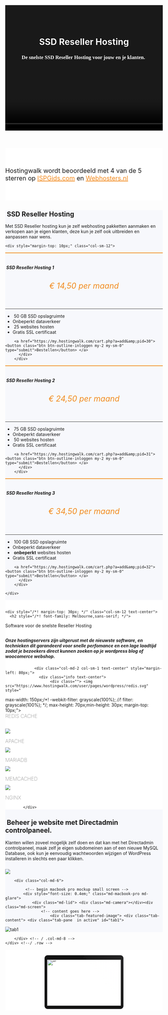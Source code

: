 <header style="max-height: 1px;">
  <div class="overlay"></div>
<video playsinline="playsinline" autoplay="autoplay" muted="muted" loop="loop" style="
background-image: url(https://www.hostingwalk.com/user/pages/03.webhosting/photo-1474403078171-7f199e9d1335.jpeg);
background-repeat: no-repeat;
background-size: cover;
background-position: right;">
  </video>
 <div class="container h-100">
<div class="d-flex text-center h-100">
<div class="my-auto w-100 text-white">
<div style="margin-top: 100px;" class="text-center">

<h1 style="/* font-family: 'Panton Bold'; */;   color: white;
  text-shadow:
   -1px -1px 0 #000,  
    1px -1px 0 #000,
    -1px 1px 0 #000,
     1px 1px 0 #000;">
<i class="fal fa-hdd" style="font-size: 32px;font-weight: 100;"></i> SSD Reseller Hosting<br></h1>
<h3 style="padding-bottom: 120px;font-family:'Panton Bold';  color: white;">De snelste SSD Reseller Hosting voor jouw en je klanten.&nbsp;<br><br></h3>
</div></div></div></div>
</header>
 
<div class="jumbotron text-center" style="background-color: white !important;padding: 1.0rem 0rem;margin-bottom: 0rem !important;">
<div class="container-fluid" style="padding: 1.2rem 0rem;">

<div class="container">
        <div class="row">

<p style="display: inline-block;; padding-top: .3125rem;; padding-bottom: .3125rem;margin-right: 1rem;font-size: 1.25rem;;">
<i class="fas fa-star" style="color: #ff9500;font-size: 20px;"></i>
<i class="fas fa-star" style="color: #ff9500;font-size: 20px;"></i>
<i class="fas fa-star" style="color: #ff9500;font-size: 20px;"></i>
<i class="fas fa-star" style="color: #ff9500;font-size: 20px;"></i>
<i class="fal fa-star" style="color: #ff9500;font-size: 20px;"></i>
Hostingwalk wordt beoordeeld met 4 van de 5 sterren op <a href="https://www.ispgids.com/isp/hostingwalk" target="_blank" style="color: #f28b20;eige;">ISPGids.com</a> en <a href="http://www.webhosters.nl/webhosting-providers/hostingwalk/" target="_blank" style="color: #f28b20;">Webhosters.nl</a>
</p>

</div></div></div></div>
  
<div class="jumbotron" style="background-color: white;background-color: #f7f8fc !important;">
<div class="container text-center"> 
<h2><i class="fal fa-hdd" style="font-size: 34px;font-weight: 100;"></i>&nbsp;SSD Reseller Hosting</h2>
    <p>Met SSD Reseller hosting kun je zelf webhosting pakketten aanmaken en verkopen aan je eigen klanten, deze kun je zelf ook uitbreiden en aanpassen naar wens.</p>

<div class="row">

    <div style="margin-top: 10px;" class="col-sm-12">  

<div class="card-deck" style="margin-bottom: 20px;">

<div class="card mb-5 mb-lg-0">
          <div class="card-body text-center" style="border-top: 2px solid #f28b20;">

<h5 class="card-title text-muted text-uppercase text-center" style="/* margin-bottom: 10px; */">
<i class="fal fa-hdd" style="font-size: 34px;margin-bottom: 8px;font-weight: 100;color:#f28b20;"></i> <br>&nbsp;SSD Reseller Hosting 1</h5>
<h6 class="card-price text-center" style="font-size: 25px;text-align: center;color: #f28b20;">€ 14,50<span class="period">&nbsp;per maand</span></h6>
            <hr>
            <ul class="fa-ul">
              <li><span class="fa-li"><i class="fas fa-check" style="color: green;ray;"></i></span>&nbsp;50 GB SSD opslagruimte</li>
              <li><span class="fa-li"><i class="fas fa-check" style="color: green;ray;"></i></span>Onbeperkt dataverkeer</li>
              <li><span class="fa-li"><i class="fas fa-check" style="color: green;ray;"></i></span>&nbsp;25 websites hosten</li>
              <li><span class="fa-li"><i class="fas fa-check" style="color: green;ray;"></i></span>Gratis SSL certificaat</li>
            </ul>

        <a href="https://my.hostingwalk.com/cart.php?a=add&amp;pid=30"> <button class="btn btn-outline-inloggen my-2 my-sm-0" type="submit">Bestellen</button> </a>
          </div>
        </div>

<div class="card mb-5 mb-lg-0">
          <div class="card-body text-center" style="border-top: 2px solid #f28b20;">

<h5 class="card-title text-muted text-uppercase text-center" style="/* margin-bottom: 10px; */">
<i class="fal fa-hdd" style="font-size: 34px;margin-bottom: 8px;font-weight: 100;color:#f28b20;"></i> <br>&nbsp;SSD Reseller Hosting 2</h5>
<h6 class="card-price text-center" style="font-size: 25px;text-align: center;color: #f28b20;">€ 24,50<span class="period">&nbsp;per maand</span></h6>
            <hr>
            <ul class="fa-ul">
              <li><span class="fa-li"><i class="fas fa-check" style="color: green;ray;"></i></span>&nbsp;75 GB SSD opslagruimte</li>
              <li><span class="fa-li"><i class="fas fa-check" style="color: green;ray;"></i></span>Onbeperkt dataverkeer</li>
              <li><span class="fa-li"><i class="fas fa-check" style="color: green;ray;"></i></span>&nbsp;50 websites hosten</li>
              <li><span class="fa-li"><i class="fas fa-check" style="color: green;ray;"></i></span>Gratis SSL certificaat</li>
            </ul>

        <a href="https://my.hostingwalk.com/cart.php?a=add&amp;pid=31"> <button class="btn btn-outline-inloggen my-2 my-sm-0" type="submit">Bestellen</button> </a>
          </div>
        </div>

<div class="card mb-5 mb-lg-0">
          <div class="card-body text-center" style="border-top: 2px solid #f28b20;">

<h5 class="card-title text-muted text-uppercase text-center" style="/* margin-bottom: 10px; */">
<i class="fal fa-hdd" style="font-size: 34px;margin-bottom: 8px;font-weight: 100;color:#f28b20;"></i> <br>&nbsp;SSD Reseller Hosting 3</h5>
<h6 class="card-price text-center" style="font-size: 25px;text-align: center;color: #f28b20;">€ 34,50<span class="period">&nbsp;per maand</span></h6>
            <hr>
            <ul class="fa-ul">
              <li><span class="fa-li"><i class="fas fa-check" style="color: green;ray;"></i></span>&nbsp;100 GB SSD opslagruimte</li>
              <li><span class="fa-li"><i class="fas fa-check" style="color: green;ray;"></i></span>Onbeperkt dataverkeer</li>
              <li><span class="fa-li"><i class="fas fa-check" style="color: green;ray;"></i></span>&nbsp;<b>onbeperkt</b> websites hosten</li>
              <li><span class="fa-li"><i class="fas fa-check" style="color: green;ray;"></i></span>Gratis SSL certificaat</li>
            </ul>

        <a href="https://my.hostingwalk.com/cart.php?a=add&amp;pid=32"> <button class="btn btn-outline-inloggen my-2 my-sm-0" type="submit">Bestellen</button> </a>
          </div>
        </div>

</div>

    </div>

  </div>
</div>
</div>
  
<div class="jumbotron text-center" style="background-color: white;">
<div class="container text-center">
<br>
<div style="margin-bottom: 20px;" class="row text-center">

    <div style="/*! margin-top: 30px; */" class="col-sm-12 text-center">
      <h2 style="/*! font-family: Melbourne,sans-serif; */">
<i class="fal fa-rocket" style="font-size: 32px;font-weight: 100;"></i>

Software voor de snelste Reseller Hosting</h2>
   <h5 style="margin-top: 30px;font-family: inherit !important;">Onze hostingservers zijn uitgerust met de nieuwste software, en technieken dit garandeerd voor snelle perfomance en een lage laadtijd zodat je bezoekers direct kunnen zoeken op je wordpress blog of woocomerce webshop.</h5><div class="row text-center">

                 <div class="col-md-2 col-sm-1 text-center" style="margin-left: 80px;">
                   <div class="info text-center">
                        <div class=""> <img src="https://www.hostingwalk.com/user/pages/wordpress/redis.svg" style="
max-width: 150px;/*! -webkit-filter: grayscale(100%); *//*! filter: grayscale(100%); */; max-height: 70px;min-height: 30px; margin-top: 10px;"> <br>
<span class="badge badge-secondary" style="margin-top: 10px;font-size: 16px;font-weight: 100;"> REDIS CACHE</span>
 </div>
   </div>   </div>

<div class="col-md-2 col-sm-1">
                   <div class="info">
                        <div class=""> <img src="https://www.hostingwalk.com/user/pages/wordpress/apache.svg" style="
max-width: 150px;/*! -webkit-filter: grayscale(100%); *//*! filter: grayscale(100%); */; max-height: 70px;min-height: 30px; margin-top: 10px;"> <br>
<span class="badge badge-secondary" style="margin-top: 10px;font-size: 16px;font-weight: 100;"> APACHE</span>
 </div>
   </div>   </div>

<div class="col-md-2">
                   <div class="info">
                        <div class=""> <img src="https://www.hostingwalk.com/user/pages/wordpress/mariadb.svg" style="
max-width: 150px;/*! -webkit-filter: grayscale(100%); *//*! filter: grayscale(100%); */; max-height: 70px;min-height: 30px; margin-top: 10px;"> <br>
<span class="badge badge-secondary" style="margin-top: 10px;font-size: 16px;font-weight: 100;"> MARIADB</span>
 </div>
   </div>   </div>

<div class="col-md-2">
                   <div class="info">
                        <div class=""> <img src="https://www.hostingwalk.com/user/pages/wordpress/memcached.svg" style="
max-width: 150px;/*! -webkit-filter: grayscale(100%); *//*! filter: grayscale(100%); */; max-height: 70px;min-height: 30px; margin-top: 10px;"> <br>
<span class="badge badge-secondary" style="margin-top: 10px;font-size: 16px;font-weight: 100;">MEMCACHED</span>
 </div>
   </div>   </div>

<div class="col-md-2">
                   <div class="info">
                        <div class=""> <img src="https://www.hostingwalk.com/user/pages/wordpress/nginx.svg" style="
max-width: 150px;/*! -webkit-filter: grayscale(100%); *//*! filter: grayscale(100%); */; max-height: 70px;min-height: 30px; margin-top: 10px;"> <br>
<span class="badge badge-secondary" style="margin-top: 10px;font-size: 16px;font-weight: 100;">NGINX</span>
 </div>
   </div>   </div>


            </div>
  </div>
  
</div>
</div></div>
  
  
<div style="background-color: #f7f8fc !important;" class="jumbotron"> 
<div class="container">
    <div class="row">
        <div style="margin-top: 20px;" class="col-sm-5">
      <h2 style="/*! font-family: Melbourne,sans-serif; */">  <i class="fal fa-user-cog" style="font-size: 32px;font-weight: 100;"></i>&nbsp;Beheer je website met Directadmin controlpaneel.</h2>
      <p>Klanten willen zoveel mogelijk zelf doen en dat kan met het Directadmin controlpaneel, maak zelf je eigen subdomeinen aan of een nieuwe MySQL Database, ook kun je eenvoudig wachtwoorden wijzigen of WordPress installeren in slechts een paar klikken.<br>
          <img class="img-fluid" style="max-width: 250px;margin-top: 25px;" src="https://directadmin.com/img/logo/logo_directadmin.svg">
</p>
  </div> <!-- /col-md-4 -->

        <div class="col-md-6">

             <!-- begin macbook pro mockup small screen -->
            <div style="font-size: 0.4em;" class="md-macbook-pro md-glare">
                <div class="md-lid"> <div class="md-camera"></div><div class="md-screen">
                    <!-- content goes here -->                
                        <div class="tab-featured-image"> <div class="tab-content"> <div class="tab-pane  in active" id="tab1">
 <img src="https://www.justhost.nl/wp-content/uploads/2017/03/new-directadmin-justhost.png" alt="tab1" class="img img-responsive">
                                </div> </div></div> 
                    </div>  </div>
                <div class="md-base"></div>
            </div> <!-- end macbook pro mockup -->           

        </div> <!-- / .col-md-8 -->
    </div> <!--/ .row -->
</div>
    </div>

    
<div class="jumbotron" style="background-color: white;">
<div class="container">
<br>
<div style="margin-bottom: 20px;" class="row">
  <div> </div>
    <div class="col-md-8">
            <!-- begin macbook pro mockup -->
            <div style="font-size: 0.4em;" class="md-macbook-pro md-glare">
                <div class="md-lid">
                    <div class="md-camera"></div>
                    <div class="md-screen">
                    <!-- content goes here -->                
                        <div class="tab-featured-image">
                            <div class="tab-content">
                                <div class="tab-pane  in active" id="tab1">
                                        <img src="https://i.imgur.com/7a0vj9Y.png" alt="tab1" class="img img-responsive">
                                </div>

                            </div>
                        </div>
                    </div>
                </div>
                <div class="md-base"></div>
            </div> <!-- end macbook pro mockup -->

        </div>
  <div style="
margin-top: 25px;" class="col-sm-4">
      <h2 style="/*! font-family: Melbourne,sans-serif; */">    <i class="fal fa-shield-alt" style="font-size: 34px;font-weight: 100;"></i>&nbsp;Gratis LetsEncrypt SSL Certificaten.</h2>
      <p>In Directadmin kun je zelf eenvoudig een SSL installeren op je wordpress website dankzij Lets Encrypt kost dit helemaal niets, en wordt hij iedere periode automatisch verlengd, maak gratis je website veiliger en betrouwbaarder!<br>
          <img class="img-fluid" style="
max-width: 150px;margin-top: 25px;" src="https://letsencrypt.org/images/letsencrypt-logo-horizontal.svg">
</p>
  </div>
</div>
</div></div>


<div style="background-color: #f7f8fc !important;" class="jumbotron"> 
<div class="container">
    <div class="row">
        <div style="margin-top: 23px;" class="col-sm-5">
      <h2 style="/*! font-family: Melbourne,sans-serif; */">  <i class="fal fa-envelope" style="font-size: 32px;font-weight: 100;"></i>&nbsp;Je eigen webmail met Roundcube</h2>
      <p>Log eenvoudig in met je e-mailadres en begin direct met het verzenden van e-mails, uitgebreide instellingen voor een eigen persoonlijke handtekeningen en meer. &nbsp;<br>
          <img class="img-fluid" style="
max-width: 200px;margin-top: 25px;" src="https://roundcube.net/images/logo.png">
</p>
  </div> <!-- /col-md-4 -->

        <div class="col-md-6">
            <!-- begin macbook pro mockup -->
            <div style="font-size: 0.4em;" class="md-macbook-pro md-glare">
                <div class="md-lid">
                    <div class="md-camera"></div>
                    <div class="md-screen">
                    <!-- content goes here -->                
                        <div class="tab-featured-image">
                            <div class="tab-content">
                                <div class="tab-pane  in active" id="tab1">
                                        <img src="https://kolabian.files.wordpress.com/2017/09/elastic1.png?w=1000" alt="tab1" class="img img-responsive" style="
width: 110%;">
                                </div>
                                <div class="tab-pane " id="tab2">

                                        <img src="https://unsplash.imgix.net/uploads/1411724908903377d4696/2e9b0cb2?dpr=2&amp;fit=crop&amp;fm=jpg&amp;h=650&amp;q=75&amp;w=950">

                                </div>
                                <div class="tab-pane fade" id="tab3">

                                        <img src="https://ununsplash.imgix.net/photo-1422479516648-9b1f0b6e8da8?dpr=2&amp;fit=crop&amp;fm=jpg&amp;h=650&amp;q=75&amp;w=950" alt="tab1" class="img img-responsive">
                                </div>
                            </div>
                        </div>
                    </div>
                </div>
                <div class="md-base"></div>
            </div> <!-- end macbook pro mockup -->

        </div> <!-- / .col-md-8 -->
    </div> <!--/ .row -->
</div>
    </div>


<div class="box">
    <div class="container">

<h2 class="text-center" style=""><i class="fal fa-angle-right" style="font-size: 32px;font-weight: 100;"></i>&nbsp; Extra features bij Reseller Hosting</h2>

        <div class="row">

<div class="col-lg-4 col-md-4 col-sm-4 col-xs-12"> <div class="box-part text-center">
     
 <div style="margin-top: 10px;"></div><h3>Performance</h3>
<ul class="fa-ul">
              <li><span class="fa-li"><i class="fas fa-check" style="color: green;ray;"></i></span>REDIS &amp; OPCACHE caching</li>
              <li><span class="fa-li"><i class="fas fa-check" style="color: green;ray;"></i></span>&nbsp;HTTP 2.0 ondersteuning</li>
              <li><span class="fa-li"><i class="fas fa-check" style="color: green;ray;"></i></span>&nbsp;IPv6 ondersteuning</li>
              <li><span class="fa-li"><i class="fas fa-check" style="color: green;ray;"></i></span>&nbsp;Laatste PHP 7 versie!</li>
            </ul>
     </div>     </div> 

<div class="col-lg-4 col-md-4 col-sm-4 col-xs-12"> <div class="box-part text-center">
     
 <div style="margin-top: 10px;"></div><h3>Website</h3>
<ul class="fa-ul">
              <li><span class="fa-li"><i class="fas fa-check" style="color: green;ray;"></i></span>Installatron app store</li>
              <li><span class="fa-li"><i class="fas fa-check" style="color: green;ray;"></i></span>&nbsp;AWstats website logs</li>
              <li><span class="fa-li"><i class="fas fa-check" style="color: green;ray;"></i></span>&nbsp;Cronjobs aanmaken</li>
              <li><span class="fa-li"><i class="fas fa-check" style="color: green;ray;"></i></span>Onbeperkt FTP accounts</li>
            </ul>
     </div>     </div>

<div class="col-lg-4 col-md-4 col-sm-4 col-xs-12"> <div class="box-part text-center">
     
 <div style="margin-top: 10px;"></div><h3>E-Mail</h3>
<ul class="fa-ul">
              <li><span class="fa-li"><i class="fas fa-check" style="color: green;ray;"></i></span>E-mails doorsturen</li>
              <li><span class="fa-li"><i class="fas fa-check" style="color: green;ray;"></i></span>&nbsp;Onbeperkt E-mail accounts</li>
              <li><span class="fa-li"><i class="fas fa-check" style="color: green;ray;"></i></span>E-mail autoresponders</li>
              <li><span class="fa-li"><i class="fas fa-check" style="color: green;ray;"></i></span>&nbsp;Catch-all e-mailadressen</li>
            </ul>
     </div>     </div>
<div class="col-lg-4 col-md-4 col-sm-4 col-xs-12"> <div class="box-part text-center">
     
 <div style="margin-top: 10px;"></div><h3>Security</h3>
<ul class="fa-ul">
              <li><span class="fa-li"><i class="fas fa-check" style="color: green;ray;"></i></span>Gratis SSL certificaat</li>
              <li><span class="fa-li"><i class="fas fa-check" style="color: green;ray;"></i></span>Imunify360 Firewall</li>
              <li><span class="fa-li"><i class="fas fa-check" style="color: green;ray;"></i></span>SpamExperts anti-spam</li>
              <li><span class="fa-li"><i class="fas fa-check" style="color: green;ray;"></i></span>Hardened PHP updates</li>
            </ul>
     </div>     </div>
<div class="col-lg-4 col-md-4 col-sm-4 col-xs-12"> <div class="box-part text-center">
     
 <div style="margin-top: 10px;"></div><h3>Developers reseller hosting</h3>
<ul class="fa-ul">
              <li><span class="fa-li"><i class="fas fa-check" style="color: green;ray;"></i></span>WP-cli inbegrepen</li>
              <li><span class="fa-li"><i class="fas fa-check" style="color: green;ray;"></i></span>&nbsp;Uurlijkse backups</li>
              <li><span class="fa-li"><i class="fas fa-check" style="color: green;ray;"></i></span>&nbsp;SSH toegang</li>
              <li><span class="fa-li"><i class="fas fa-check" style="color: green;ray;"></i></span>&nbsp;Composer &amp; PHP.ini beheer</li>
            </ul>
     </div>     </div>
<div class="col-lg-4 col-md-4 col-sm-4 col-xs-12"> <div class="box-part text-center">
     
 <div style="margin-top: 10px;"></div><h3>Zakelijke reseller hosting</h3>
<ul class="fa-ul">
              <li><span class="fa-li"><i class="fas fa-check" style="color: green;ray;"></i></span>99,99% uptime garantie</li>
              <li><span class="fa-li"><i class="fas fa-check" style="color: green;ray;"></i></span>Snelle support zelfs op zaterdag</li>
              <li><span class="fa-li"><i class="fas fa-check" style="color: green;ray;"></i></span>Enterprise SSD Harddisks</li>
              <li><span class="fa-li"><i class="fas fa-check" style="color: green;ray;"></i></span>&nbsp;Datacenter in Amsterdam, NL</li>
            </ul>
     </div>     </div>







     </div> </div> </div>
     
     <style>
    .box{
    padding:60px 0px;
}

.box-part{
    background:#FFF;
    border-radius:10px;
    padding:40px 20px;
    margin:30px 0px;
}

.box-part{
background-color: #f7f8fc !important;
}

.box-part .fa , 
.box-part .title , 
.box-part .text ,
.box-part a{
    -webkit-transition: all 1s ease-out;
    -moz-transition: all 1s ease-out;
    -o-transition: all 1s ease-out;
    transition: all 1s ease-out;
}
</style>


<div class="jumbotron text-center" style="background-color: white !important;">
    <div class="container">

<h2 class="text-center">&nbsp;<i style="margin-left: 0px;color: #f28b20;font-size: 25px;" class="fal fa-coffee white-text"></i>&nbsp;Nog vragen over SSD Reseller Hosting ? neem eenvoudig contact op.</h2>
<br>

<div class="card-deck">

<div class="card">  <div class="card-body"> 
 <i style="margin-left: 0px;color: #3b5998;font-size: 35px;" class="fal fa-comments white-text"></i>
<h3>Live-chat</h3>
<p style="color: #999999; margin-top: 0;">Gem. reactietijd 5 min</p>
  </div>
<div class="card-footer" style="background: #f28b20;color: white;">&nbsp; <a onclick="if (!window.__cfRLUnblockHandlers) return false; if (!window.__cfRLUnblockHandlers) return false; $crisp.push(['do', 'chat:open'])" style="color: white;"> <i style="font-size: 14px;" class="fal fa-external-link"></i> Openen </a> </div>
</div>  

<div class="card">  <div class="card-body"> 
<i style="margin-left: 0px;color: #3b5998;font-size: 35px;" class="fab fa-facebook white-text"></i>
<h3>Messenger</h3>
<p style="color: #999999;">Gem. reactietijd 30 min</p>
  </div>
<div class="card-footer" style="background: #f28b20;color: white;">&nbsp; <a href="https://www.facebook.com/Hostingwalk/" style="color: white;"> <i style="font-size: 14px;" class="fal fa-external-link"></i> Openen </a> </div>
</div>        

<div class="card">  <div class="card-body"> 
<i style="margin-left: 0px;color:#25D366;font-size: 35px;" class="fab fa-whatsapp white-text"></i>
<h3>WhatsApp</h3>
<p style="color: #999999; margin-top: 0;">Gem. reactietijd 30 min</p>
  </div>
<div class="card-footer" style="background: #f28b20;color: white;">&nbsp; <a href="https://api.whatsapp.com/send?phone=31708919323" style="color: white;"> <i style="font-size: 14px;" class="fal fa-external-link"></i> Openen </a> </div>
</div>

<div class="card">  <div class="card-body"> 
<i style="margin-left: 0px;color: #55acee;font-size: 35px;" class="fab fa-twitter white-text"></i>
<h3>Twitter DM</h3>
<p style="color: #999999; margin-top: 0;">Gem. reactietijd 30 min</p>
  </div>
<div class="card-footer" style="background: #f28b20;color: white;">&nbsp; <a href="https://www.twitter.com/hostingwalk/" style="color: white;"> <i style="font-size: 14px;" class="fal fa-external-link"></i> Openen </a> </div>
</div>

        </div>       </div>  

 </div>


<style> 
    

.panel-heading:hover {
    cursor:pointer;
}
.panel-heading {
    -webkit-touch-callout: none;
    -webkit-user-select: none;
    -khtml-user-select: none;
    -moz-user-select: none;
    -ms-user-select: none;
    user-select: none;    
}

.side-tab:hover {
        cursor: pointer;
    }
    .panel.panel-default {
        border: none;
        box-shadow: none !important;
        border-bottom-right-radius: 0px;
        border-bottom-left-radius: 0px;

    }
    .panel-heading {
        border: none;
        background-color: #eee;

    }
    .panel-body {
        background-color: #f5f5f5;
    }
    .panel-title {
        font-weight: 400;
        color: $white;
    }

/*----------------------------------
    Macbook pro mockup from:
    http://jaredhardy.com/minimal-devices/

----------------------------------*/

.md-macbook-pro {
  display: block;
  width: 55.3125em;
  height: 31.875em;
  font-size: 13px;
  margin: 0 auto;

  @media (max-width:1199px){
    font-size: 11px;
  }
  @media (max-width:1024px){
    font-size: 10px;
  }

  @media (max-width:767px){
    font-size: 7px;
  }

  @media (max-width:320px){
    font-size: 5px;
  }

}
.md-macbook-pro .md-lid {
  width: 45em;
  height: 30.625em;
  overflow: hidden;
  margin: 0 auto;
  position: relative;
  border-radius: 1.875em;
  border: solid 0.1875em #cdced1;
  background: #131313;
}
.md-macbook-pro .md-camera {
  width: 0.375em;
  height: 0.375em;
  margin: 0 auto;
  position: relative;
  top: 1.0625em;
  background: #000;
  border-radius: 100%;
  box-shadow: inset 0 -1px 0 rgba(255, 255, 255, 0.25);
}
.md-macbook-pro .md-camera:after {
  content: "";
  display: block;
  width: 0.125em;
  height: 0.125em;
  position: absolute;
  left: 0.125em;
  top: 0.0625em;
  background: #353542;
  border-radius: 100%;
}
.md-macbook-pro .md-screen {
  width: 42.25em;
  height: 26.375em;
  margin: 0 auto;
  position: relative;
  top: 2.0625em;
  // background: #1d1d1d;
  background: #fff;
  overflow: hidden;
}
.md-macbook-pro .md-screen img {
  width: 100%;
}
.md-macbook-pro .md-base {
  width: 100%;
  height: 0.9375em;
  position: relative;
  top: -0.75em;
  background: #c6c7ca;
}
.md-macbook-pro .md-base:after {
  content: "";
  display: block;
  width: 100%;
  height: 0.5em;
  margin: 0 auto;
  position: relative;
  bottom: -0.1875em;
  background: #b9babe;
  border-radius: 0 0 1.25em 1.25em;
}
.md-macbook-pro .md-base:before {
  content: "";
  display: block;
  width: 7.6875em;
  height: 0.625em;
  margin: 0 auto;
  position: relative;
  background: #a6a8ad;
  border-radius: 0 0 0.625em 0.625em;
}
.md-macbook-pro.md-glare .md-lid:after {
  content: "";
  display: block;
  width: 50%;
  height: 100%;
  position: absolute;
  top: 0;
  right: 0;
  border-radius: 0 1.25em 0 0;
  background: -webkit-linear-gradient(37deg, rgba(255, 255, 255, 0) 50%, rgba(247, 248, 240, 0.025) 50%, rgba(250, 245, 252, 0.08));
  background: -moz-linear-gradient(37deg, rgba(255, 255, 255, 0) 50%, rgba(247, 248, 240, 0.025) 50%, rgba(250, 245, 252, 0.08));
  background: -o-linear-gradient(37deg, rgba(255, 255, 255, 0) 50%, rgba(247, 248, 240, 0.025) 50%, rgba(250, 245, 252, 0.08));
  background: linear-gradient(53deg, rgba(255, 255, 255, 0) 50%, rgba(247, 248, 240, 0.025) 50%, rgba(250, 245, 252, 0.08));
}</style>


<style>    
header {
  position: relative;
  background-color: black;
  height: 75vh;
  min-height: 25rem;
  width: 100%;
  overflow: hidden;
}

header video {
  position: absolute;
  top: 50%;
  left: 50%;
  min-width: 100%;
  min-height: 100%;
  width: auto;
  height: auto;
  z-index: 0;
  -ms-transform: translateX(-50%) translateY(-50%);
  -moz-transform: translateX(-50%) translateY(-50%);
  -webkit-transform: translateX(-50%) translateY(-50%);
  transform: translateX(-50%) translateY(-50%);
}

header .container {
  position: relative;
  z-index: 2;
}

header .overlay {
  position: absolute;
  top: 0;
  left: 0;
  height: 100%;
  width: 100%;
  background-color: black;
  opacity: 0.5;
  z-index: 1;
}


</style>